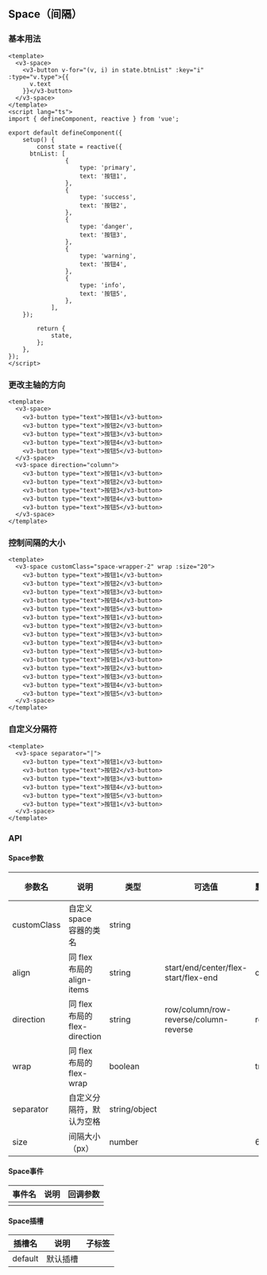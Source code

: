 ## Space（间隔）

### 基本用法

```vue demo
<template>
  <v3-space>
    <v3-button v-for="(v, i) in state.btnList" :key="i" :type="v.type">{{
      v.text
    }}</v3-button>
  </v3-space>
</template>
<script lang="ts">
import { defineComponent, reactive } from 'vue';

export default defineComponent({
	setup() {
		const state = reactive({
      btnList: [
				{
					type: 'primary',
					text: '按钮1',
				},
				{
					type: 'success',
					text: '按钮2',
				},
				{
					type: 'danger',
					text: '按钮3',
				},
				{
					type: 'warning',
					text: '按钮4',
				},
				{
					type: 'info',
					text: '按钮5',
				},
			],
    });

		return {
			state,
		};
	},
});
</script>
```

### 更改主轴的方向

```vue demo
<template>
  <v3-space>
    <v3-button type="text">按钮1</v3-button>
    <v3-button type="text">按钮2</v3-button>
    <v3-button type="text">按钮3</v3-button>
    <v3-button type="text">按钮4</v3-button>
    <v3-button type="text">按钮5</v3-button>
  </v3-space>
  <v3-space direction="column">
    <v3-button type="text">按钮1</v3-button>
    <v3-button type="text">按钮2</v3-button>
    <v3-button type="text">按钮3</v3-button>
    <v3-button type="text">按钮4</v3-button>
    <v3-button type="text">按钮5</v3-button>
  </v3-space>
</template>
```

### 控制间隔的大小

```vue demo
<template>
  <v3-space customClass="space-wrapper-2" wrap :size="20">
    <v3-button type="text">按钮1</v3-button>
    <v3-button type="text">按钮2</v3-button>
    <v3-button type="text">按钮3</v3-button>
    <v3-button type="text">按钮4</v3-button>
    <v3-button type="text">按钮5</v3-button>
    <v3-button type="text">按钮1</v3-button>
    <v3-button type="text">按钮2</v3-button>
    <v3-button type="text">按钮3</v3-button>
    <v3-button type="text">按钮4</v3-button>
    <v3-button type="text">按钮5</v3-button>
    <v3-button type="text">按钮1</v3-button>
    <v3-button type="text">按钮2</v3-button>
    <v3-button type="text">按钮3</v3-button>
    <v3-button type="text">按钮4</v3-button>
    <v3-button type="text">按钮5</v3-button>
  </v3-space>
</template>
```

### 自定义分隔符

```vue demo
<template>
  <v3-space separator="|">
    <v3-button type="text">按钮1</v3-button>
    <v3-button type="text">按钮2</v3-button>
    <v3-button type="text">按钮3</v3-button>
    <v3-button type="text">按钮4</v3-button>
    <v3-button type="text">按钮5</v3-button>
    <v3-button type="text">按钮1</v3-button>
  </v3-space>
</template>
```

### API

#### Space参数

| 参数名      | 说明                          | 类型          | 可选值                                | 默认值 | 必填 |
| ----------- | ----------------------------- | ------------- | ------------------------------------- | ------ | ---- |
| customClass | 自定义 space 容器的类名       | string        |                                       |        |      |
| align       | 同 flex 布局的 align-items    | string        | start/end/center/flex-start/flex-end  | center |      |
| direction   | 同 flex 布局的 flex-direction | string        | row/column/row-reverse/column-reverse | row    |      |
| wrap        | 同 flex 布局的 flex-wrap      | boolean       |                                       | true   |      |
| separator   | 自定义分隔符，默认为空格      | string/object |                                       |        |      |
| size        | 间隔大小（px）                | number        |                                       | 6      |      |

#### Space事件

| 事件名 | 说明 | 回调参数 |
| ------ | ---- | -------- |
|        |      |          |

#### Space插槽

| 插槽名  | 说明     | 子标签 |
| ------- | -------- | ------ |
| default | 默认插槽 |        |